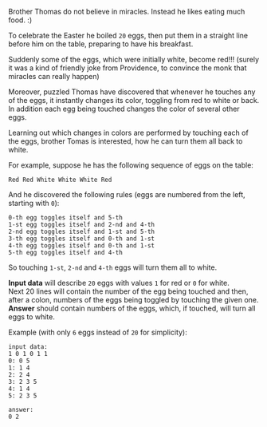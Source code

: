 Brother Thomas do not believe in miracles. Instead he likes eating much food. :)

To celebrate the Easter he boiled `20` eggs, then put them in a straight line before him on the table, preparing to
have his breakfast.

Suddenly some of the eggs, which were initially white, become red!!!
(surely it was a kind of friendly joke from Providence, to convince the monk that miracles can really happen)

Moreover, puzzled Thomas have discovered that whenever he touches any of the eggs, it instantly changes its color,
toggling from red to white or back. In addition each egg being touched changes the color of several other eggs.

Learning out which changes in colors are performed by touching each of the eggs, brother Tomas is interested, how he
can turn them all back to white.

For example, suppose he has the following sequence of eggs on the table:

    Red Red White White White Red

And he discovered the following rules (eggs are numbered from the left, starting with `0`):

    0-th egg toggles itself and 5-th
	1-st egg toggles itself and 2-nd and 4-th
	2-nd egg toggles itself and 1-st and 5-th
	3-th egg toggles itself and 0-th and 1-st
	4-th egg toggles itself and 0-th and 1-st
	5-th egg toggles itself and 4-th

So touching `1-st`, `2-nd` and `4-th` eggs will turn them all to white.

**Input data** will describe `20` eggs with values `1` for red or `0` for white.  
Next 20 lines will contain the number of the egg being touched and then, after a colon, numbers of the eggs being
toggled by touching the given one.  
**Answer** should contain numbers of the eggs, which, if touched, will turn all eggs to white.

Example (with only `6` eggs instead of `20` for simplicity):

	input data:
	1 0 1 0 1 1
	0: 0 5
	1: 1 4
	2: 2 4
	3: 2 3 5
	4: 1 4
	5: 2 3 5
	
	answer:
	0 2
